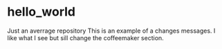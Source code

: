 # hello_world
Just an averrage repository
This is an example of a changes messages. I like what I see but sill change the coffeemaker section.
